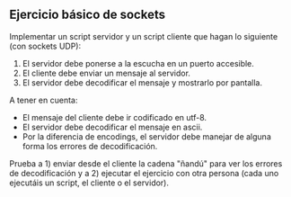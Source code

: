 ## Ejercicio básico de sockets
Implementar un script servidor y un script cliente que hagan lo siguiente (con sockets UDP):

1. El servidor debe ponerse a la escucha en un puerto accesible.
2. El cliente debe enviar un mensaje al servidor.
3. El servidor debe decodificar el mensaje y mostrarlo por pantalla.

A tener en cuenta:

- El mensaje del cliente debe ir codificado en utf-8.
- El servidor debe decodificar el mensaje en ascii.
- Por la diferencia de encodings, el servidor debe manejar de alguna forma los errores de decodificación.

Prueba a 1) enviar desde el cliente la cadena "ñandú" para ver los errores de decodificación y a 2) ejecutar el ejercicio con otra persona (cada uno ejecutáis un script, el cliente o el servidor).
